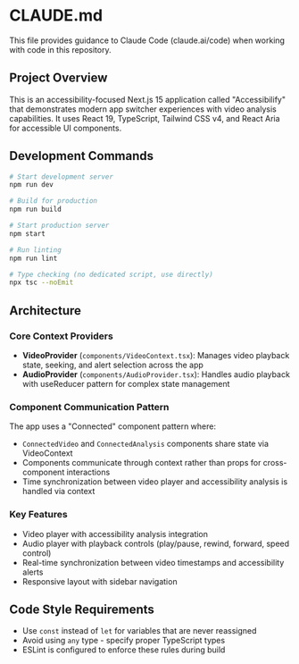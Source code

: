 # CLAUDE.md

This file provides guidance to Claude Code (claude.ai/code) when working with code in this repository.

## Project Overview

This is an accessibility-focused Next.js 15 application called "Accessibilify" that demonstrates modern app switcher experiences with video analysis capabilities. It uses React 19, TypeScript, Tailwind CSS v4, and React Aria for accessible UI components.

## Development Commands

```bash
# Start development server
npm run dev

# Build for production
npm run build

# Start production server
npm start

# Run linting
npm run lint

# Type checking (no dedicated script, use directly)
npx tsc --noEmit
```

## Architecture

### Core Context Providers
- **VideoProvider** (`components/VideoContext.tsx`): Manages video playback state, seeking, and alert selection across the app
- **AudioProvider** (`components/AudioProvider.tsx`): Handles audio playback with useReducer pattern for complex state management

### Component Communication Pattern
The app uses a "Connected" component pattern where:
- `ConnectedVideo` and `ConnectedAnalysis` components share state via VideoContext
- Components communicate through context rather than props for cross-component interactions
- Time synchronization between video player and accessibility analysis is handled via context

### Key Features
- Video player with accessibility analysis integration
- Audio player with playback controls (play/pause, rewind, forward, speed control)
- Real-time synchronization between video timestamps and accessibility alerts
- Responsive layout with sidebar navigation

## Code Style Requirements

- Use `const` instead of `let` for variables that are never reassigned
- Avoid using `any` type - specify proper TypeScript types
- ESLint is configured to enforce these rules during build